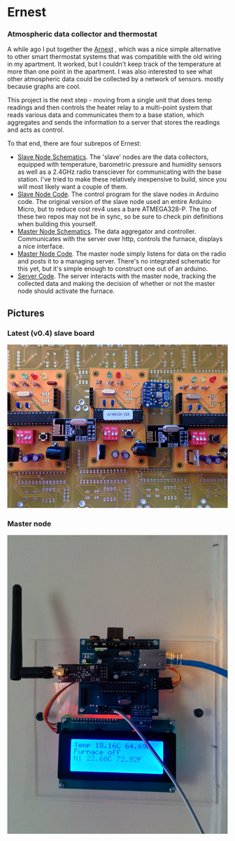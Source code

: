# Ernest

### Atmospheric data collector and thermostat

A while ago I put together the [Arnest](https://github.com/rschlaikjer/ArNest)
, which was a nice simple alternative to
other smart thermostat systems that was compatible with the old wiring in my
apartment. It worked, but I couldn't keep track of the temperature at more than
one point in the apartment. I was also interested to see what other atmospheric
data could be collected by a network of sensors. mostly because graphs are cool.

This project is the next step - moving from a single unit that does temp
readings and then controls the heater relay to a multi-point system that reads
various data and communicates them to a base station, which aggregates and sends
the information to a server that stores the readings and acts as control.

To that end, there are four subrepos of Ernest:
- [Slave Node Schematics](https://github.com/rschlaikjer/ernest-slave-eagle).
    The 'slave' nodes are the data collectors,
    equipped with temperature, barometric pressure and humidity sensors
    as well as a 2.4GHz radio transciever for communicating with the base
    station. I've tried to make these relatively inexpensive to build, since you
    will most likely want a couple of them.
- [Slave Node Code](https://github.com/rschlaikjer/ernest-slave-code).
    The control program for the slave nodes in Arduino code.
    The original version of the slave node used an entire Arduino Micro, but to
    reduce cost rev4 uses a bare ATMEGA328-P. The tip of these two repos may not
    be in sync, so be sure to check pin definitions when building this yourself.
- [Master Node Schematics](https://github.com/rschlaikjer/ernest-master-eagle).
    The data aggregator and controller. Communicates with the server over http,
    controls the furnace, displays a nice interface.
- [Master Node Code](https://github.com/rschlaikjer/ernest-master-code).
    The master node simply listens for data on the radio and
    posts it to a managing server. There's no integrated schematic for this yet,
    but it's simple enough to construct one out of an arduino.
- [Server Code](https://github.com/rschlaikjer/ernest-server).
    The server interacts with the master node, tracking the
    collected data and making the decision of whether or not the master node
    should activate the furnace.

## Pictures
### Latest (v0.4) slave board
![Latest Version](/rev4.jpg?raw=true "Cutting edge")

### Master node
![Master](/master.jpg?raw=true "Nice and tidy")
